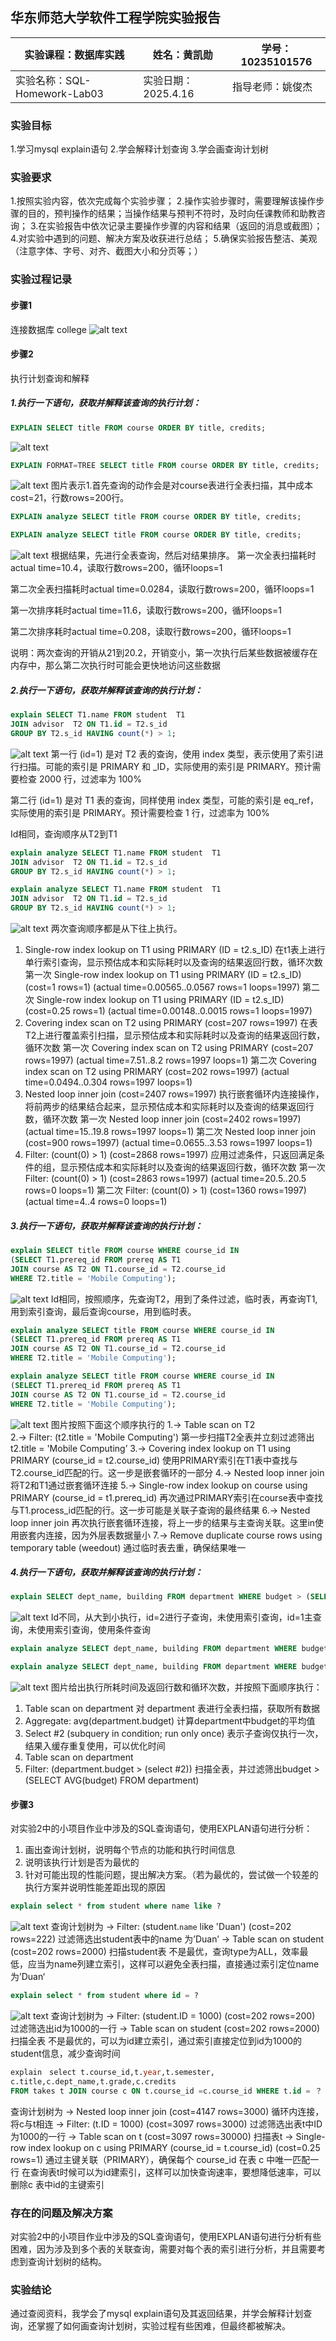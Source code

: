 ## 华东师范大学软件工程学院实验报告

| 实验课程：数据库实践      | 姓名：黄凯勋            | 学号：10235101576 |
| ----------------------------- | -------------------- | ---------------- |
| 实验名称：SQL-Homework-Lab03 | 实验日期：2025.4.16 | 指导老师：姚俊杰 |
### 实验目标
1.学习mysql explain语句
2.学会解释计划查询
3.学会画查询计划树
### 实验要求
1.按照实验内容，依次完成每个实验步骤；
2.操作实验步骤时，需要理解该操作步骤的目的，预判操作的结果；当操作结果与预判不符时，及时向任课教师和助教咨询；
3.在实验报告中依次记录主要操作步骤的内容和结果（返回的消息或截图）；
4.对实验中遇到的问题、解决方案及收获进行总结；
5.确保实验报告整洁、美观（注意字体、字号、对齐、截图大小和分页等；）
### 实验过程记录
#### 步骤1
连接数据库 college
![alt text](image.png)
#### 步骤2
执行计划查询和解释

##### 1.执行一下语句，获取并解释该查询的执行计划：
```sql
EXPLAIN SELECT title FROM course ORDER BY title, credits;
```
![alt text](image-2.png)
```sql
EXPLAIN FORMAT=TREE SELECT title FROM course ORDER BY title, credits;
```
![alt text](image-1.png)
图片表示1.首先查询的动作会是对course表进行全表扫描，其中成本cost=21，行数rows=200行。
```sql
EXPLAIN analyze SELECT title FROM course ORDER BY title, credits;
```
```sql
EXPLAIN analyze SELECT title FROM course ORDER BY title, credits;
```
![alt text](image-3.png)
根据结果，先进行全表查询，然后对结果排序。
第一次全表扫描耗时actual time=10.4，读取行数rows=200，循环loops=1

第二次全表扫描耗时actual time=0.0284，读取行数rows=200，循环loops=1

第一次排序耗时actual time=11.6，读取行数rows=200，循环loops=1

第二次排序耗时actual time=0.208，读取行数rows=200，循环loops=1

说明：两次查询的开销从21到20.2，开销变小，第一次执行后某些数据被缓存在内存中，那么第二次执行时可能会更快地访问这些数据

##### 2.执行一下语句，获取并解释该查询的执行计划：
```sql
explain SELECT T1.name FROM student  T1 
JOIN advisor  T2 ON T1.id = T2.s_id 
GROUP BY T2.s_id HAVING count(*) > 1;
```
![alt text](image-4.png)
第一行 (id=1) 是对 T2 表的查询，使用 index 类型，表示使用了索引进行扫描。可能的索引是 PRIMARY 和 _ID，实际使用的索引是 PRIMARY。预计需要检查 2000 行，过滤率为 100%

第二行 (id=1) 是对 T1 表的查询，同样使用 index 类型，可能的索引是 eq_ref，实际使用的索引是 PRIMARY。预计需要检查 1 行，过滤率为 100% 

Id相同，查询顺序从T2到T1

```sql
explain analyze SELECT T1.name FROM student  T1 
JOIN advisor  T2 ON T1.id = T2.s_id 
GROUP BY T2.s_id HAVING count(*) > 1; 
```
```sql
explain analyze SELECT T1.name FROM student  T1 
JOIN advisor  T2 ON T1.id = T2.s_id 
GROUP BY T2.s_id HAVING count(*) > 1;
```
![alt text](image-5.png)
两次查询顺序都是从下往上执行。
1. Single-row index lookup on T1 using PRIMARY (ID = t2.s_ID)
在t1表上进行单行索引查询，显示预估成本和实际耗时以及查询的结果返回行数，循环次数
第一次
 Single-row index lookup on T1 using PRIMARY (ID = t2.s_ID)  (cost=1 rows=1) (actual time=0.00565..0.0567 rows=1 loops=1997)
第二次
Single-row index lookup on T1 using PRIMARY (ID = t2.s_ID)  (cost=0.25 rows=1) (actual time=0.00148..0.0015 rows=1 loops=1997)
2. Covering index scan on T2 using PRIMARY  (cost=207 rows=1997)
在表T2上进行覆盖索引扫描，显示预估成本和实际耗时以及查询的结果返回行数，循环次数
第一次
 Covering index scan on T2 using PRIMARY  (cost=207 rows=1997) (actual time=7.51..8.2 rows=1997 loops=1)
第二次
Covering index scan on T2 using PRIMARY  (cost=202 rows=1997) (actual time=0.0494..0.304 rows=1997 loops=1)
3. Nested loop inner join  (cost=2407 rows=1997) 
执行嵌套循环内连接操作，将前两步的结果结合起来，显示预估成本和实际耗时以及查询的结果返回行数，循环次数
第一次
 Nested loop inner join  (cost=2402 rows=1997) (actual time=15..19.8 rows=1997 loops=1)
第二次
Nested loop inner join  (cost=900 rows=1997) (actual time=0.0655..3.53 rows=1997 loops=1)
4. Filter: (count(0) > 1)  (cost=2868 rows=1997)
应用过滤条件，只返回满足条件的组，显示预估成本和实际耗时以及查询的结果返回行数，循环次数
第一次
Filter: (count(0) > 1)  (cost=2863 rows=1997) (actual time=20.5..20.5 rows=0 loops=1)
第二次
Filter: (count(0) > 1)  (cost=1360 rows=1997) (actual time=4..4 rows=0 loops=1)

##### 3.执行一下语句，获取并解释该查询的执行计划：
```sql
explain SELECT title FROM course WHERE course_id IN 
(SELECT T1.prereq_id FROM prereq AS T1 
JOIN course AS T2 ON T1.course_id = T2.course_id 
WHERE T2.title = 'Mobile Computing'); 
```
![alt text](image-7.png)
Id相同，按照顺序，先查询T2，用到了条件过滤，临时表，再查询T1,用到索引查询，最后查询course，用到临时表。

```sql
explain analyze SELECT title FROM course WHERE course_id IN 
(SELECT T1.prereq_id FROM prereq AS T1 
JOIN course AS T2 ON T1.course_id = T2.course_id 
WHERE T2.title = 'Mobile Computing');
```
```sql
explain analyze SELECT title FROM course WHERE course_id IN 
(SELECT T1.prereq_id FROM prereq AS T1 
JOIN course AS T2 ON T1.course_id = T2.course_id 
WHERE T2.title = 'Mobile Computing');
```
![alt text](image-8.png)
图片按照下面这个顺序执行的
1.-> Table scan on T2 	
2.-> Filter: (t2.title = 'Mobile Computing')
第一步扫描T2全表并立刻过滤筛出t2.title = 'Mobile Computing’
3.-> Covering index lookup on T1 using PRIMARY (course_id = t2.course_id)
使用PRIMARY索引在T1表中查找与T2.course_id匹配的行。这一步是嵌套循环的一部分
4.-> Nested loop inner join 
将T2和T1通过嵌套循环连接
5.-> Single-row index lookup on course using PRIMARY (course_id = t1.prereq_id)
再次通过PRIMARY索引在course表中查找与T1.process_id匹配的行。这一步可能是关联子查询的最终结果
6.-> Nested loop inner join
再次执行嵌套循环连接，将上一步的结果与主查询关联。这里in使用嵌套内连接，因为外层表数据量小
7.-> Remove duplicate course rows using temporary table (weedout)
通过临时表去重，确保结果唯一

##### 4.执行一下语句，获取并解释该查询的执行计划：
```sql
explain SELECT dept_name, building FROM department WHERE budget > (SELECT avg(budget) FROM department);
```
![alt text](image-9.png)
Id不同，从大到小执行，id=2进行子查询，未使用索引查询，id=1主查询，未使用索引查询，使用条件查询
```sql
explain analyze SELECT dept_name, building FROM department WHERE budget > (SELECT avg(budget) FROM department);
```
```sql
explain analyze SELECT dept_name, building FROM department WHERE budget > (SELECT avg(budget) FROM department);
```
![alt text](image-10.png)
图片给出执行所耗时间及返回行数和循环次数，并按照下面顺序执行：
1.	Table scan on department
对 department 表进行全表扫描，获取所有数据
2.	Aggregate: avg(department.budget) 
计算department中budget的平均值
3.	Select #2 (subquery in condition; run only once)
   表示子查询仅执行一次，结果入缓存重复使用，可以优化时间
4.	Table scan on department
5.	 Filter: (department.budget > (select #2)) 
扫描全表，并过滤筛出budget > (SELECT AVG(budget) FROM department)

#### 步骤3
对实验2中的小项目作业中涉及的SQL查询语句，使用EXPLAN语句进行分析： 
1. 画出查询计划树，说明每个节点的功能和执行时间信息 
2. 说明该执行计划是否为最优的 
3. 针对可能出现的性能问题，提出解决方案。（若为最优的，尝试做一个较差的执行方案并说明性能差距出现的原因
```sql
explain select * from student where name like ?
```
![alt text](image-11.png)
查询计划树为
-> Filter: (student.`name` like 'Duan')  (cost=202 rows=222)
过滤筛选出student表中的name 为’Duan’
-> Table scan on student  (cost=202 rows=2000)
扫描student表
不是最优，查询type为ALL，效率最低，应当为name列建立索引，这样可以避免全表扫描，直接通过索引定位name为’Duan‘
```sql
explain select * from student where id = ?
```
![alt text](image-12.png)
查询计划树为
-> Filter: (student.ID = 1000)  (cost=202 rows=200)
过滤筛选出id为1000的一行
    -> Table scan on student  (cost=202 rows=2000)
扫描全表
不是最优的，可以为id建立索引，通过索引直接定位到id为1000的student信息，减少查询时间
```sql
explain　select t.course_id,t.year,t.semester,
c.title,c.dept_name,t.grade,c.credits 
FROM takes t JOIN course c ON t.course_id =c.course_id WHERE t.id = ？
```
查询计划树为
 -> Nested loop inner join  (cost=4147 rows=3000)
循环内连接，将c与t相连
    -> Filter: (t.ID = 1000)  (cost=3097 rows=3000)
过滤筛选出表t中ID为1000的一行
        -> Table scan on t  (cost=3097 rows=30000)
扫描表t
    -> Single-row index lookup on c using PRIMARY (course_id = t.course_id)  		(cost=0.25 rows=1)
通过主键关联（PRIMARY），确保每个 course_id 在表 c 中唯一匹配一行
在查询表t时候可以为id建索引，这样可以加快查询速率，要想降低速率，可以删除c	表中id的主键索引


### 存在的问题及解决方案
对实验2中的小项目作业中涉及的SQL查询语句，使用EXPLAN语句进行分析有些困难，因为涉及到多个表的关联查询，需要对每个表的索引进行分析，并且需要考虑到查询计划树的结构。

### 实验结论
通过查阅资料，我学会了mysql explain语句及其返回结果，并学会解释计划查询，还掌握了如何画查询计划树，实验过程有些困难，但最终都被解决。